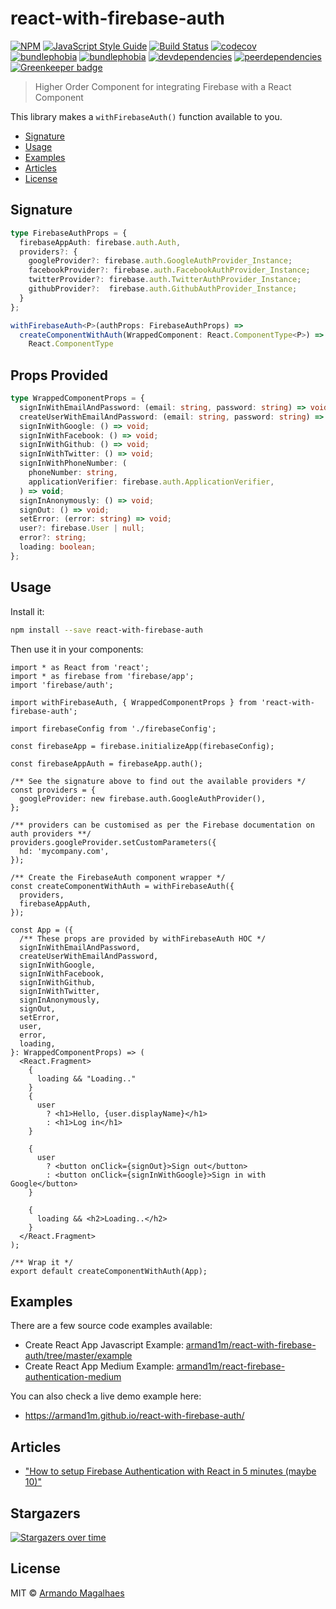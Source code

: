 # react-with-firebase-auth

[![NPM](https://img.shields.io/npm/v/react-with-firebase-auth.svg)](https://www.npmjs.com/package/react-with-firebase-auth) [![JavaScript Style Guide](https://img.shields.io/badge/code_style-standard-brightgreen.svg)](https://standardjs.com)
[![Build Status](https://travis-ci.org/armand1m/react-with-firebase-auth.svg?branch=master)](https://travis-ci.org/armand1m/react-with-firebase-auth)
[![codecov](https://codecov.io/gh/armand1m/react-with-firebase-auth/branch/master/graph/badge.svg)](https://codecov.io/gh/armand1m/react-with-firebase-auth)
[![bundlephobia](https://badgen.net/bundlephobia/min/react-with-firebase-auth)](https://bundlephobia.com/result?p=react-with-firebase-auth)
[![bundlephobia](https://badgen.net/bundlephobia/minzip/react-with-firebase-auth)](https://bundlephobia.com/result?p=react-with-firebase-auth)
[![devdependencies](https://badgen.net/david/dev/armand1m/react-with-firebase-auth)](https://david-dm.org/armand1m/react-with-firebase-auth?type=dev)
[![peerdependencies](https://badgen.net/david/peer/armand1m/react-with-firebase-auth)](https://david-dm.org/armand1m/react-with-firebase-auth?type=peer) [![Greenkeeper badge](https://badges.greenkeeper.io/armand1m/react-with-firebase-auth.svg)](https://greenkeeper.io/)

> Higher Order Component for integrating Firebase with a React Component

This library makes a `withFirebaseAuth()` function available to you.

 - [Signature](#signature)
 - [Usage](#usage)
 - [Examples](#examples)
 - [Articles](#articles)
 - [License](#license)

## Signature

```ts
type FirebaseAuthProps = {
  firebaseAppAuth: firebase.auth.Auth,
  providers?: {
    googleProvider?: firebase.auth.GoogleAuthProvider_Instance;
    facebookProvider?: firebase.auth.FacebookAuthProvider_Instance;
    twitterProvider?: firebase.auth.TwitterAuthProvider_Instance;
    githubProvider?:  firebase.auth.GithubAuthProvider_Instance;
  }
};

withFirebaseAuth<P>(authProps: FirebaseAuthProps) =>
  createComponentWithAuth(WrappedComponent: React.ComponentType<P>) =>
    React.ComponentType
```

## Props Provided

```ts
type WrappedComponentProps = {
  signInWithEmailAndPassword: (email: string, password: string) => void;
  createUserWithEmailAndPassword: (email: string, password: string) => void;
  signInWithGoogle: () => void;
  signInWithFacebook: () => void;
  signInWithGithub: () => void;
  signInWithTwitter: () => void;
  signInWithPhoneNumber: (
    phoneNumber: string,
    applicationVerifier: firebase.auth.ApplicationVerifier,
  ) => void;
  signInAnonymously: () => void;
  signOut: () => void;
  setError: (error: string) => void;
  user?: firebase.User | null;
  error?: string;
  loading: boolean;
};
```

## Usage

Install it:

```bash
npm install --save react-with-firebase-auth
```

Then use it in your components:

```tsx
import * as React from 'react';
import * as firebase from 'firebase/app';
import 'firebase/auth';

import withFirebaseAuth, { WrappedComponentProps } from 'react-with-firebase-auth';

import firebaseConfig from './firebaseConfig';

const firebaseApp = firebase.initializeApp(firebaseConfig);

const firebaseAppAuth = firebaseApp.auth();

/** See the signature above to find out the available providers */
const providers = {
  googleProvider: new firebase.auth.GoogleAuthProvider(),
};

/** providers can be customised as per the Firebase documentation on auth providers **/
providers.googleProvider.setCustomParameters({
  hd: 'mycompany.com',
});

/** Create the FirebaseAuth component wrapper */
const createComponentWithAuth = withFirebaseAuth({
  providers,
  firebaseAppAuth,
});

const App = ({
  /** These props are provided by withFirebaseAuth HOC */
  signInWithEmailAndPassword,
  createUserWithEmailAndPassword,
  signInWithGoogle,
  signInWithFacebook,
  signInWithGithub,
  signInWithTwitter,
  signInAnonymously,
  signOut,
  setError,
  user,
  error,
  loading,
}: WrappedComponentProps) => (
  <React.Fragment>
    {
      loading && "Loading.."
    }
    {
      user
        ? <h1>Hello, {user.displayName}</h1>
        : <h1>Log in</h1>
    }

    {
      user
        ? <button onClick={signOut}>Sign out</button>
        : <button onClick={signInWithGoogle}>Sign in with Google</button>
    }

    {
      loading && <h2>Loading..</h2>
    }
  </React.Fragment>
);

/** Wrap it */
export default createComponentWithAuth(App);
```

## Examples

There are a few source code examples available:

 - Create React App Javascript Example: [armand1m/react-with-firebase-auth/tree/master/example](https://github.com/armand1m/react-with-firebase-auth/tree/master/example)
 - Create React App Medium Example: [armand1m/react-firebase-authentication-medium](https://github.com/armand1m/react-firebase-authentication-medium)

You can also check a live demo example here:

 - https://armand1m.github.io/react-with-firebase-auth/

## Articles

 - ["How to setup Firebase Authentication with React in 5 minutes (maybe 10)"](https://medium.com/firebase-developers/how-to-setup-firebase-authentication-with-react-in-5-minutes-maybe-10-bb8bb53e8834)

## Stargazers

[![Stargazers over time](https://starchart.cc/armand1m/react-with-firebase-auth.svg)](https://starchart.cc/armand1m/react-with-firebase-auth)

## License

MIT © [Armando Magalhaes](https://github.com/armand1m)
